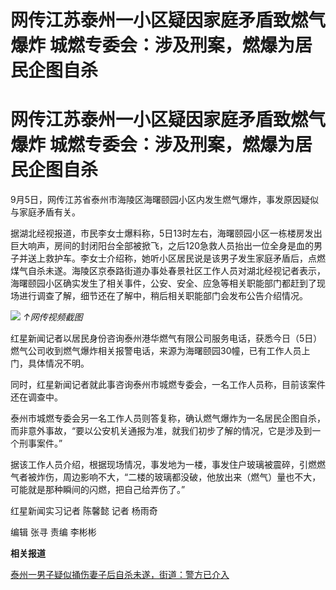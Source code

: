 # 网传江苏泰州一小区疑因家庭矛盾致燃气爆炸 城燃专委会：涉及刑案，燃爆为居民企图自杀

# 网传江苏泰州一小区疑因家庭矛盾致燃气爆炸 城燃专委会：涉及刑案，燃爆为居民企图自杀

9月5日，网传江苏省泰州市海陵区海曙颐园小区内发生燃气爆炸，事发原因疑似与家庭矛盾有关。

据湖北经视报道，市民李女士爆料称，5日13时左右，海曙颐园小区一栋楼房发出巨大响声，房间的封闭阳台全部被掀飞，之后120急救人员抬出一位全身是血的男子并送上救护车。李女士介绍称，她听小区居民说是该男子发生家庭矛盾后，点燃煤气自杀未遂。海陵区京泰路街道办事处春景社区工作人员对湖北经视记者表示，海曙颐园小区确实发生了相关事件，公安、安全、应急等相关职能部门都赶到了现场进行调查了解，细节还在了解中，稍后相关职能部门会发布公告介绍情况。

![](https://inews.gtimg.com/om_bt/Oq8gWt4N07IIDYKOzc8r0iF-N5UrmxaZ-X3quWCjbJxVEAA/1000)
_↑网传视频截图_

红星新闻记者以居民身份咨询泰州港华燃气有限公司服务电话，获悉今日（5日）燃气公司收到燃气爆炸相关报警电话，来源为海曙颐园30幢，已有工作人员上门，具体情况不明。

同时，红星新闻记者就此事咨询泰州市城燃专委会，一名工作人员称，目前该案件还在调查中。

泰州市城燃专委会另一名工作人员则答复称，确认燃气爆炸为一名居民企图自杀，而非意外事故，“要以公安机关通报为准，就我们初步了解的情况，它是涉及到一个刑事案件。”

据该工作人员介绍，根据现场情况，事发地为一楼，事发住户玻璃被震碎，引燃燃气者被炸伤，周边影响不大，“二楼的玻璃都没破，他放出来（燃气）量也不大，可能就是那种瞬间的闪燃，把自己给弄伤了。”

红星新闻实习记者 陈馨懿 记者 杨雨奇

编辑 张寻 责编 李彬彬

**相关报道**

[泰州一男子疑似捅伤妻子后自杀未遂，街道：警方已介入](https://new.qq.com/rain/a/20230905A09FHL00)


